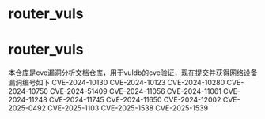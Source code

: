 # router_vuls
# router_vuls
本仓库是cve漏洞分析文档仓库，用于vuldb的cve验证，现在提交并获得网络设备漏洞编号如下
CVE-2024-10130
CVE-2024-10123
CVE-2024-10280
CVE-2024-10750
CVE-2024-51409
CVE-2024-11056
CVE-2024-11061
CVE-2024-11248
CVE-2024-11745
CVE-2024-11650
CVE-2024-12002
CVE-2025-0492
CVE-2025-1103
CVE-2025-1538
CVE-2025-1539
